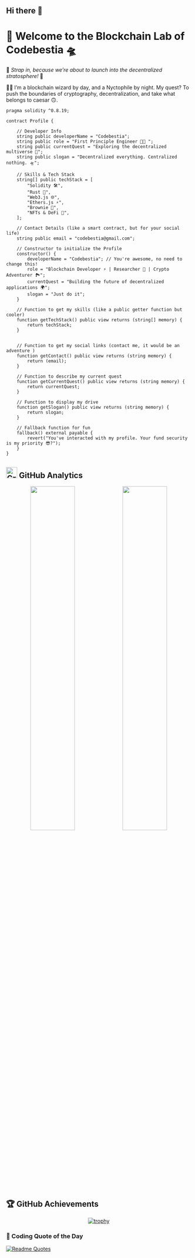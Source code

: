 ## Hi there 👋

# 👾 Welcome to the Blockchain Lab of **Codebestia** 🛸

🚀 *Strap in, because we’re about to launch into the decentralized stratosphere!* 🌌

👨‍💻 I’m a blockchain wizard by day, and a Nyctophile by night. 
My quest? To push the boundaries of cryptography, decentralization, and take what belongs to caesar 🙃.

```solidity
pragma solidity ^0.8.19;

contract Profile {
    
    // Developer Info
    string public developerName = "Codebestia";
    string public role = "First Principle Engineer 👨‍💻 ";
    string public currentQuest = "Exploring the decentralized multiverse 🚀";
    string public slogan = "Decentralized everything. Centralized nothing. 🛸";
    
    // Skills & Tech Stack
    string[] public techStack = [
        "Solidity 🛠️",
        "Rust 🦀",
        "Web3.js 🌐",
        "Ethers.js ⚡",
        "Brownie 🍲",
        "NFTs & DeFi 👑",
    ];
    
    // Contact Details (like a smart contract, but for your social life)
    string public email = "codebestia@gmail.com";
    
    // Constructor to initialize the Profile
    constructor() {
        developerName = "Codebestia"; // You're awesome, no need to change this!
        role = "Blockchain Developer ⚡ | Researcher 👑 | Crypto Adventurer 🏞️";
        currentQuest = "Building the future of decentralized applications 🌍";
        slogan = "Just do it";
    }

    // Function to get my skills (like a public getter function but cooler)
    function getTechStack() public view returns (string[] memory) {
        return techStack;
    }


    // Function to get my social links (contact me, it would be an adventure )
    function getContact() public view returns (string memory) {
        return (email);
    }

    // Function to describe my current quest
    function getCurrentQuest() public view returns (string memory) {
        return currentQuest;
    }
    
    // Function to display my drive
    function getSlogan() public view returns (string memory) {
        return slogan;
    }

    // Fallback function for fun
    fallback() external payable {
        revert("You've interacted with my profile. Your fund security is my priority 😎?");
    }
}
```

## <img src="https://user-images.githubusercontent.com/74038190/216122065-2f028bae-25d6-4a3c-bc9f-175394ed5011.png" alt="Graph" width="30" /> GitHub Analytics

<div align="center">

<img width="49%" src="https://github-readme-stats.vercel.app/api?username=codebestia&show=reviews,prs_merged,prs_merged_percentage&show_icons=true&theme=tokyonight&hide_border=true&count_private=true" />
<img width="49%" src="https://github-readme-stats.vercel.app/api/top-langs/?username=codebestia&theme=tokyonight&hide_border=true&layout=compact" />

</div>

## 🏆 GitHub Achievements

<div align="center">
  
[![trophy](https://github-profile-trophy.vercel.app/?username=codebestia&theme=tokyonight&no-frame=true&column=7)](https://github.com/ryo-ma/github-profile-trophy)

</div>

### 🎯 Coding Quote of the Day
[![Readme Quotes](https://quotes-github-readme.vercel.app/api?type=horizontal&theme=tokyonight)](https://github.com/piyushsuthar/github-readme-quotes)


